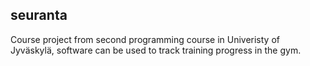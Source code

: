 ## seuranta
Course project from second programming course in Univeristy of Jyväskylä, software can be used to track training progress in the gym.

